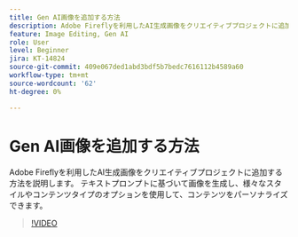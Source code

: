 ```yaml
---
title: Gen AI画像を追加する方法
description: Adobe Fireflyを利用したAI生成画像をクリエイティブプロジェクトに追加する方法を説明します
feature: Image Editing, Gen AI
role: User
level: Beginner
jira: KT-14824
source-git-commit: 409e067ded1abd3bdf5b7bedc7616112b4589a60
workflow-type: tm+mt
source-wordcount: '62'
ht-degree: 0%

---
```


# Gen AI画像を追加する方法

Adobe Fireflyを利用したAI生成画像をクリエイティブプロジェクトに追加する方法を説明します。 テキストプロンプトに基づいて画像を生成し、様々なスタイルやコンテンツタイプのオプションを使用して、コンテンツをパーソナライズできます。

>[!VIDEO](https://video.tv.adobe.com/v/3426933?quality=12&learn=on&hidetitle=true)
